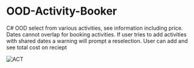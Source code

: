 # OOD-Activity-Booker
C# OOD select from various activities, see information including price. Dates cannot overlap for booking activities. If user tries to add activities with shared dates a warning will prompt a reselection. User can add and see total cost on reciept


![ACT](https://github.com/EmmetOneT/OOD-Activity-Booker/assets/78142923/f34b077e-25a0-4aaa-91e5-b81957eca829)
